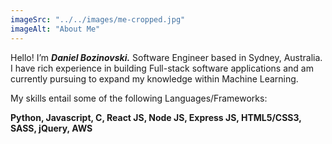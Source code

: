 ```yaml
---
imageSrc: "../../images/me-cropped.jpg"
imageAlt: "About Me"
---
```


Hello! I’m <b><i>Daniel Bozinovski.</i></b> Software Engineer based in Sydney, Australia. I have rich experience in building Full-stack software applications and am currently pursuing to expand my knowledge within Machine Learning.

My skills entail some of the following Languages/Frameworks:

<b>
Python, Javascript, C,
React JS, Node JS, Express JS,
HTML5/CSS3, SASS, jQuery,
AWS
</b>

